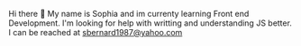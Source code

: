 Hi there 👋
My name is Sophia and im currenty learning Front end Development.
I'm looking for help with writting and understanding JS better.
I can be reached at sbernard1987@yahoo.com

